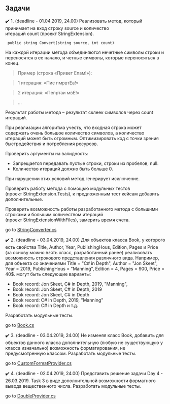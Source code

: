 ## Задачи
:heavy_check_mark: 1. (deadline - 01.04.2019, 24.00) Реализовать метод, который принимает на вход строку source и количество итераций count (проект StringExtension).
```
 public string Convert(string source, int count)

```
На каждой итерации метода объединяются нечетные символы строки и переносятся в ее начало, и четные символы, которые переносяться в конец.
> Пример (строка «Привет Епам!»):

> 1 итерация: «Пие пмрвтЕа!»

> 2 итерация: «Пепртаи мвЕ!»

> ...

Результат работы метода – результат склеек символов через count итераций.

При реализации алгоритма учесть, что входная строка может содержать очень большое количество символов, а количество итераций может быть огромным. Оптимизировать код с точки зрения быстродействия и потребления ресурсов.

Проверить аргументы на валидность:
* Запрещается передавать пустые строки, строки из пробелов, null.
* Количество итераций должно быть больше 0.

При нарушении этих условий метод генерирует исключение.

Проверить работу метода с помощью модульных тестов (проект StringExtension.Tests), к предложенным тест кейсам добавить дополнительные.

Проверить возможность работы разработанного метода с большими строками и большим количеством итераций (проект StringExtensionWithFiles), замерить время счета.

go to [StringConverter.cs](https://github.com/UltramarineDev/NET1.S.2019.Sokolova.19/blob/master/StringExtension/StringConverter.cs)

:heavy_check_mark: 2. (deadline - 03.04.2019, 24.00) Для объектов класса Book, у которого есть свойства Title, Author, Year, PublishingHous, Edition, Pages и Price (за основу можно взять класс, разработанный ранее) реализовать возможность строкового представления различного вида. Например, для объекта со значениями Title = "C# in Depth", Author = "Jon Skeet", Year = 2019, PublishingHous = "Manning", Edition = 4, Pages = 900, Price = 40$. могут быть следующие варианты:

* Book record: Jon Skeet, C# in Depth, 2019, "Manning",
* Book record: Jon Skeet, C# in Depth, 2019
* Book record: Jon Skeet, C# in Depth
* Book record: C# in Depth, 2019, "Manning"
* Book record: C# in Depth и т.д.

Разработать модульные тесты.

go to [Book.cs](https://github.com/UltramarineDev/NET1.S.2019.Sokolova.19/blob/master/StringExtension/Book.cs)

:heavy_check_mark: 3. (deadline - 03.04.2019, 24.00) Не изменяя класс Book, добавить для объектов данного класса дополнительную (любую не существующую у класса изначально) возможность форматирования, не предусмотренную классом. Разработать модульные тесты.

go to [CustomFormatProvider.cs](https://github.com/UltramarineDev/NET1.S.2019.Sokolova.19/blob/master/StringExtension/CustomFormatProvider.cs)

:heavy_check_mark: 4. (deadline - 02.04.2019, 24.00) Представить решение задачи Day 4 - 26.03.2019. Task 3 в виде дополнительной возможности форматного вывода вещественного числа. Разработать модульные тесты.

go to [DoubleProvider.cs](https://github.com/UltramarineDev/NET1.S.2019.Sokolova.19/blob/master/StringExtension/DoubleProvider.cs)
